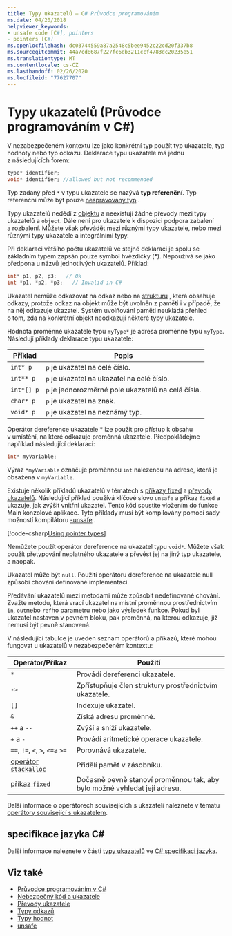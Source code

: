 ```yaml
---
title: Typy ukazatelů – C# Průvodce programováním
ms.date: 04/20/2018
helpviewer_keywords:
- unsafe code [C#], pointers
- pointers [C#]
ms.openlocfilehash: dc03744559a87a2548c5bee9452c22cd20f337b8
ms.sourcegitcommit: 44a7cd8687f227fc6db3211ccf4783dc20235e51
ms.translationtype: MT
ms.contentlocale: cs-CZ
ms.lasthandoff: 02/26/2020
ms.locfileid: "77627707"
---
```

# <a name="pointer-types-c-programming-guide"></a>Typy ukazatelů (Průvodce programováním v C#)

V nezabezpečeném kontextu lze jako konkrétní typ použít typ ukazatele, typ hodnoty nebo typ odkazu. Deklarace typu ukazatele má jednu z následujících forem:

``` csharp
type* identifier;
void* identifier; //allowed but not recommended
```

Typ zadaný před `*` v typu ukazatele se nazývá **typ referenční**. Typ referenční může být pouze [nespravovaný typ](../../language-reference/builtin-types/unmanaged-types.md) .

Typy ukazatelů nedědí z [objektu](../../language-reference/builtin-types/reference-types.md) a neexistují žádné převody mezi typy ukazatelů a `object`. Dále není pro ukazatele k dispozici podpora zabalení a rozbalení. Můžete však převádět mezi různými typy ukazatele, nebo mezi různými typy ukazatele a integrálními typy.

Při deklaraci většího počtu ukazatelů ve stejné deklaraci je spolu se základním typem zapsán pouze symbol hvězdičky (*). Nepoužívá se jako předpona u názvů jednotlivých ukazatelů. Příklad:

```csharp
int* p1, p2, p3;   // Ok
int *p1, *p2, *p3;   // Invalid in C#
```

Ukazatel nemůže odkazovat na odkaz nebo na [strukturu](../../language-reference/builtin-types/struct.md) , která obsahuje odkazy, protože odkaz na objekt může být uvolněn z paměti i v případě, že na něj odkazuje ukazatel. Systém uvolňování paměti neukládá přehled o tom, zda na konkrétní objekt neodkazují některé typy ukazatele.

Hodnota proměnné ukazatele typu `myType*` je adresa proměnné typu `myType`. Následují příklady deklarace typu ukazatele:

|Příklad|Popis|
|-------------|-----------------|
|`int* p`|`p` je ukazatel na celé číslo.|
|`int** p`|`p` je ukazatel na ukazatel na celé číslo.|
|`int*[] p`|`p` je jednorozměrné pole ukazatelů na celá čísla.|
|`char* p`|`p` je ukazatel na znak.|
|`void* p`|`p` je ukazatel na neznámý typ.|

Operátor dereference ukazatele * lze použít pro přístup k obsahu v umístění, na které odkazuje proměnná ukazatele. Předpokládejme například následující deklaraci:

```csharp
int* myVariable;
```

Výraz `*myVariable` označuje proměnnou `int` nalezenou na adrese, která je obsažena v `myVariable`.

Existuje několik příkladů ukazatelů v tématech s [příkazy fixed](../../language-reference/keywords/fixed-statement.md) a [převody ukazatelů](./pointer-conversions.md). Následující příklad používá klíčové slovo `unsafe` a příkaz `fixed` a ukazuje, jak zvýšit vnitřní ukazatel.  Tento kód spustíte vložením do funkce Main konzolové aplikace. Tyto příklady musí být kompilovány pomocí sady možností kompilátoru [-unsafe](../../language-reference/compiler-options/unsafe-compiler-option.md) .

[!code-csharp[Using pointer types](../../../../samples/snippets/csharp/keywords/FixedKeywordExamples.cs#5)]

Nemůžete použít operátor dereference na ukazatel typu `void*`. Můžete však použít přetypování neplatného ukazatele a převést jej na jiný typ ukazatele, a naopak.

Ukazatel může být `null`. Použití operátoru dereference na ukazatele null způsobí chování definované implementací.

Předávání ukazatelů mezi metodami může způsobit nedefinované chování. Zvažte metodu, která vrací ukazatel na místní proměnnou prostřednictvím `in`, `out`nebo `ref`ho parametru nebo jako výsledek funkce. Pokud byl ukazatel nastaven v pevném bloku, pak proměnná, na kterou odkazuje, již nemusí být pevně stanovená.

V následující tabulce je uveden seznam operátorů a příkazů, které mohou fungovat u ukazatelů v nezabezpečeném kontextu:

|Operátor/Příkaz|Použití|
|-------------------------|---------|
|`*`|Provádí dereferenci ukazatele.|
|`->`|Zpřístupňuje člen struktury prostřednictvím ukazatele.|
|`[]`|Indexuje ukazatel.|
|`&`|Získá adresu proměnné.|
|`++` a `--`|Zvýší a sníží ukazatele.|
|`+` a `-`|Provádí aritmetické operace ukazatele.|
|`==`, `!=`, `<`, `>`, `<=`a `>=`|Porovnává ukazatele.|
|[operátor `stackalloc`](../../language-reference/operators/stackalloc.md)|Přidělí paměť v zásobníku.|
|[příkaz `fixed`](../../language-reference/keywords/fixed-statement.md)|Dočasně pevně stanoví proměnnou tak, aby bylo možné vyhledat její adresu.|

Další informace o operátorech souvisejících s ukazateli naleznete v tématu [operátory související s ukazatelem](../../language-reference/operators/pointer-related-operators.md).

## <a name="c-language-specification"></a>specifikace jazyka C#

Další informace naleznete v části [typy ukazatelů](~/_csharplang/spec/unsafe-code.md#pointer-types) ve [ C# specifikaci jazyka](~/_csharplang/spec/introduction.md).

## <a name="see-also"></a>Viz také

- [Průvodce programováním v C#](../index.md)
- [Nebezpečný kód a ukazatele](index.md)
- [Převody ukazatele](pointer-conversions.md)
- [Typy odkazů](../../language-reference/keywords/reference-types.md)
- [Typy hodnot](../../language-reference/builtin-types/value-types.md)
- [unsafe](../../language-reference/keywords/unsafe.md)
